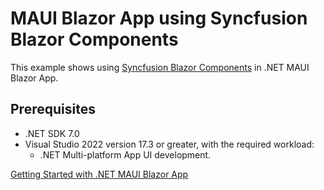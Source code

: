 # MAUI Blazor App using Syncfusion Blazor Components
This example shows using [Syncfusion Blazor Components](https://www.syncfusion.com/blazor-components/) in .NET MAUI Blazor App.

## Prerequisites
* .NET SDK 7.0
* Visual Studio 2022 version 17.3 or greater, with the required workload:
  * .NET Multi-platform App UI development.


[Getting Started with .NET MAUI Blazor App](https://blazor.syncfusion.com/documentation/getting-started/maui-blazor-app)
